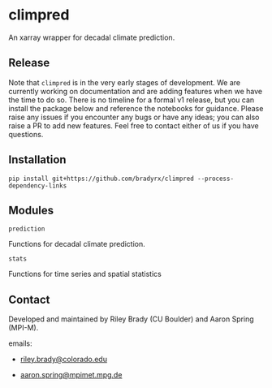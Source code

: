 # climpred 

An xarray wrapper for decadal climate prediction.

## Release

Note that `climpred` is in the very early stages of development. We are currently working on documentation and are adding features when we have the time to do so. There is no timeline for a formal v1 release, but you can install the package below and reference the notebooks for guidance. Please raise any issues if you encounter any bugs or have any ideas; you can also raise a PR to add new features. Feel free to contact either of us if you have questions.

## Installation
```shell
pip install git+https://github.com/bradyrx/climpred --process-dependency-links
```

## Modules

`prediction`

Functions for decadal climate prediction.

`stats`

Functions for time series and spatial statistics

## Contact
Developed and maintained by Riley Brady (CU Boulder) and Aaron Spring (MPI-M).

emails: 

* riley.brady@colorado.edu

* aaron.spring@mpimet.mpg.de

